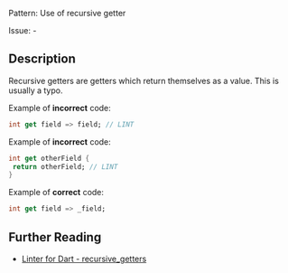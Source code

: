 Pattern: Use of recursive getter

Issue: -

## Description

Recursive getters are getters which return themselves as a value. This is usually a typo.

Example of **incorrect** code:
```dart
int get field => field; // LINT
```

Example of **incorrect** code:
```dart
int get otherField {
 return otherField; // LINT
}
```

Example of **correct** code:
```dart
int get field => _field;
```

## Further Reading

* [Linter for Dart - recursive_getters](https://dart-lang.github.io/linter/lints/recursive_getters.html)